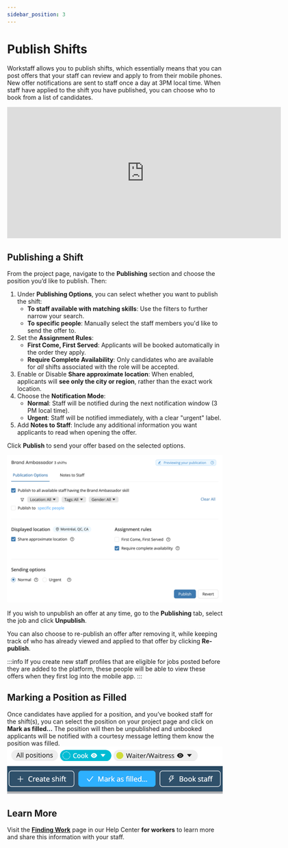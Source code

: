 ```yaml
---
sidebar_position: 3
---
```


# Publish Shifts
Workstaff allows you to publish shifts, which essentially means that you can post offers that your staff can review and apply to from their mobile phones. New offer notifications are sent to staff once a day at 3PM local time. When staff have applied to the shift you have published, you can choose who to book from a list of candidates.

<iframe width="640" height="307" src="https://www.loom.com/embed/c96022293ac844c18e4233404d7bec8a" frameborder="0" webkitallowfullscreen mozallowfullscreen allowfullscreen></iframe>

## Publishing a Shift 
From the project page, navigate to the **Publishing** section and choose the position you’d like to publish. Then:

1. Under **Publishing Options**, you can select whether you want to publish the shift:
   - **To staff available with matching skills**: Use the filters to further narrow your search.
   - **To specific people**: Manually select the staff members you'd like to send the offer to.
2. Set the **Assignment Rules**:
   - **First Come, First Served**: Applicants will be booked automatically in the order they apply.
   - **Require Complete Availability**: Only candidates who are available for *all* shifts associated with the role will be accepted.
3. Enable or Disable **Share approximate location**: When enabled, applicants will **see only the city or region**, rather than the exact work location. 
4. Choose the **Notification Mode**:
   - **Normal**: Staff will be notified during the next notification window (3 PM local time).
   - **Urgent**: Staff will be notified immediately, with a clear "urgent" label.
5. Add **Notes to Staff**: Include any additional information you want applicants to read when opening the offer. 

Click **Publish** to send your offer based on the selected options.

![publication-en.png](Images/publication-en.png)

If you wish to unpublish an offer at any time, go to the **Publishing** tab, select the job and click **Unpublish**.

You can also choose to re-publish an offer after removing it, while keeping track of who has already viewed and applied to that offer by clicking **Re-publish**.

:::info
If you create new staff profiles that are eligible for jobs posted before they are added to the platform, these people will be able to view these offers when they first log into the mobile app.
:::

## Marking a Position as Filled 
Once candidates have applied for a position, and you’ve booked staff for the shift(s), you can select the position on your project page and click on **Mark as filled…** The position will then be unpublished and unbooked applicants will be notified with a courtesy message letting them know the position was filled. 
![mark_as_filled.png](Images/mark_as_filled.png)

## Learn More
Visit the [**Finding Work**](../../workers/shifts/offers.md) page in our Help Center **for workers** to learn more and share this information with your staff. 
